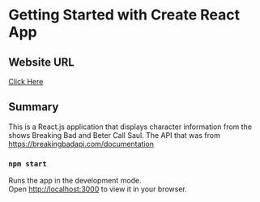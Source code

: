 # Getting Started with Create React App

## Website URL

[Click Here](https://breaking-bad-better-call-saul-api.vercel.app/)

## Summary

This is a React.js application that displays character information from the shows Breaking Bad and Beter Call Saul. The API that was from https://breakingbadapi.com/documentation

### `npm start`

Runs the app in the development mode.\
Open [http://localhost:3000](http://localhost:3000) to view it in your browser.
